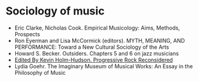 Sociology of music
===

- Eric Clarke, Nicholas Cook. Empirical Musicology: Aims, Methods, Prospects
- Ron Eyerman and Lisa McCormick (editors). MYTH, MEANING, AND PERFORMANCE: Toward a New Cultural Sociology of the Arts
- Howard S. Becker. Outsiders. Chapters 5 and 6 on jazz musicians
- [Edited By Kevin Holm-Hudson. Progressive Rock Reconsidered](https://www.routledge.com/Progressive-Rock-Reconsidered/Holm-Hudson/p/book/9780815337157)
- Lydia Goehr. The Imaginary Museum of Musical Works: An Essay in the Philosophy of Music
